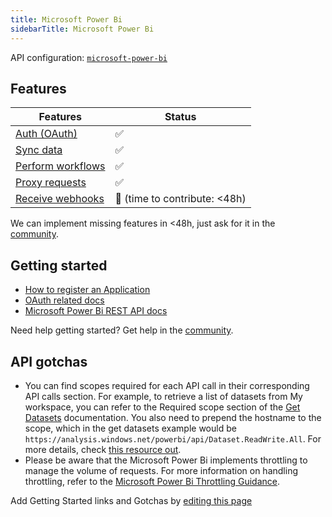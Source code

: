 ```yaml
---
title: Microsoft Power Bi
sidebarTitle: Microsoft Power Bi
---
```


API configuration: [`microsoft-power-bi`](https://terapi.dev/providers.yaml)

## Features

| Features | Status |
| - | - |
| [Auth (OAuth)](/integrate/guides/authorize-an-api) | ✅ |
| [Sync data](/integrate/guides/sync-data-from-an-api) | ✅ |
| [Perform workflows](/integrate/guides/perform-workflows-with-an-api) | ✅ |
| [Proxy requests](/integrate/guides/proxy-requests-to-an-api) | ✅ |
| [Receive webhooks](/integrate/guides/receive-webhooks-from-an-api) | 🚫 (time to contribute: &lt;48h) |

<Tip>We can implement missing features in &lt;48h, just ask for it in the [community](https://terapi.dev/slack).</Tip>

## Getting started

-   [How to register an Application](https://learn.microsoft.com/en-us/power-bi/developer/embedded/register-app)
-   [OAuth related docs](https://learn.microsoft.com/en-us/power-bi/developer/embedded/embed-tokens?tabs=embed-for-customers)
-   [Microsoft Power Bi REST API docs](https://learn.microsoft.com/en-us/rest/api/power-bi/)


<Tip>Need help getting started? Get help in the [community](https://terapi.dev/slack).</Tip>

## API gotchas

-   You can find scopes required for each API call in their corresponding API calls section. For example, to retrieve a list of datasets from My workspace, you can refer to the Required scope section of the [Get Datasets](https://learn.microsoft.com/en-us/rest/api/power-bi/datasets/get-datasets#required-scope) documentation. You also need to prepend the hostname to the scope, which in the get datasets example would be `https://analysis.windows.net/powerbi/api/Dataset.ReadWrite.All`. For more details, check [this resource out](https://community.fabric.microsoft.com/t5/Service/Azure-AD-App-Authentication-scope-doesn-t-exist-on-app-with/m-p/3074525/highlight/true#M188140).
-   Please be aware that the Microsoft Power Bi implements throttling to manage the volume of requests. For more information on handling throttling, refer to the [Microsoft Power Bi Throttling Guidance](https://learn.microsoft.com/en-us/rest/api/power-bi/#throttling).

<Note>Add Getting Started links and Gotchas by [editing this page](https://github.com/terapihq/terapi/tree/master/docs-v2/integrations/all/microsoft-power-bi.mdx)</Note>
